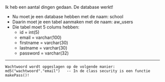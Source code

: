 Ik heb een aantal dingen gedaan.
De database werkt!

- Nu moet je een database hebben met de naam: school
- Daarin moet je een tabel aanmaken met de naam: aw_users
- Die tabel moet 5 colums hebben:
    - id = int(5)
    - email = varchar(100)
    - firstname = varchar(30)
    - lastname = varchar(30)
    - password = varchar(32)
    
------------

    Wachtwoord wordt opgeslagen op de volgende manier:
    md5("wachtwoord"."email")   -- In de class security is een functie makePass()!
